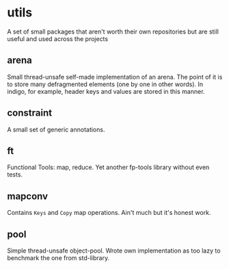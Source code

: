 # utils
A set of small packages that aren't worth their own repositories but are still useful and used across the projects

## arena
Small thread-unsafe self-made implementation of an arena. The point of it is to store many defragmented elements (one by one in other words). In indigo, for example, header keys and values are stored in this manner. 

## constraint
A small set of generic annotations.

## ft
Functional Tools: map, reduce. Yet another fp-tools library without even tests.

## mapconv
Contains `Keys` and `Copy` map operations. Ain't much but it's honest work.

## pool
Simple thread-unsafe object-pool. Wrote own implementation as too lazy to benchmark the one from std-library. 
